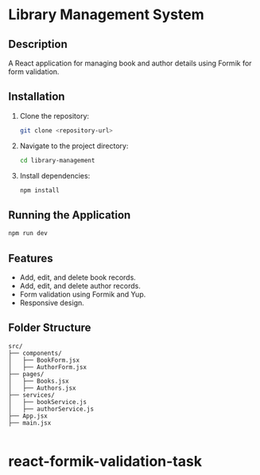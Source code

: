 # Library Management System

## Description

A React application for managing book and author details using Formik for form validation.

## Installation

1. Clone the repository:
   ```bash
   git clone <repository-url>
   ```
2. Navigate to the project directory:
   ```bash
   cd library-management
   ```
3. Install dependencies:
   ```bash
   npm install
   ```

## Running the Application

```bash
npm run dev
```

## Features

- Add, edit, and delete book records.
- Add, edit, and delete author records.
- Form validation using Formik and Yup.
- Responsive design.

## Folder Structure

```
src/
├── components/
│   ├── BookForm.jsx
│   ├── AuthorForm.jsx
├── pages/
│   ├── Books.jsx
│   ├── Authors.jsx
├── services/
│   ├── bookService.js
│   ├── authorService.js
├── App.jsx
├── main.jsx
```

```

```
# react-formik-validation-task
